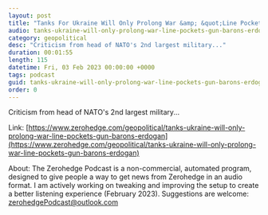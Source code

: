```yaml
---
layout: post
title: "Tanks For Ukraine Will Only Prolong War &amp; &quot;Line Pockets Of Gun Barons&quot;: Erdogan"
audio: tanks-ukraine-will-only-prolong-war-line-pockets-gun-barons-erdogan-0
category: geopolitical
desc: "Criticism from head of NATO's 2nd largest military..."
duration: 00:01:55
length: 115
datetime: Fri, 03 Feb 2023 00:00:00 +0000
tags: podcast
guid: tanks-ukraine-will-only-prolong-war-line-pockets-gun-barons-erdogan-0
order: 0
---
```

Criticism from head of NATO's 2nd largest military...

Link: [https://www.zerohedge.com/geopolitical/tanks-ukraine-will-only-prolong-war-line-pockets-gun-barons-erdogan](https://www.zerohedge.com/geopolitical/tanks-ukraine-will-only-prolong-war-line-pockets-gun-barons-erdogan)

About: The Zerohedge Podcast is a non-commercial, automated program, designed to give people a way to get news from Zerohedge in an audio format.  I am actively working on tweaking and improving the setup to create a better listening experience (February 2023).  Suggestions are welcome: [zerohedgePodcast@outlook.com](mailto:zerohedgePodcast@outlook.com)